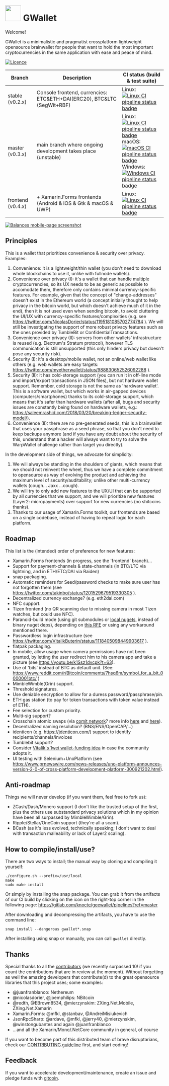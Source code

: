 # <img src="https://github.com/knocte/geewallet/raw/master/logo.png" width="50" /> GWallet

Welcome!

GWallet is a minimalistic and pragmatist crossplatform lightweight opensource brainwallet for people that want to hold the most important cryptocurrencies in the same application with ease and peace of mind.

[![Licence](https://img.shields.io/github/license/knocte/geewallet.svg)](https://github.com/knocte/geewallet/blob/master/LICENCE.txt)

| Branch            | Description                                                            | CI status (build & test suite)                                                                                                                                                |
| ----------------- | ---------------------------------------------------------------------- | ----------------------------------------------------------------------------------------------------------------------------------------------------------------------------- |
| stable (v0.2.x)   | Console frontend, currencies: ETC&ETH+DAI(ERC20), BTC&LTC (SegWit+RBF) | Linux: [![Linux CI pipeline status badge](https://gitlab.com/knocte/geewallet/badges/stable/pipeline.svg)](https://gitlab.com/knocte/geewallet/commits/stable)      |
| master (v0.3.x)   | main branch where ongoing development takes place (unstable)           | Linux: [![Linux CI pipeline status badge](https://gitlab.com/knocte/geewallet/badges/master/pipeline.svg)](https://gitlab.com/knocte/geewallet/commits/master) <br/>macOS: [![macOS CI pipeline status badge](https://github.com/knocte/geewallet/workflows/macOS/badge.svg)](https://github.com/knocte/geewallet/commits/master) <br/>Windows: [![Windows CI pipeline status badge](https://github.com/knocte/geewallet/workflows/windows/badge.svg)](https://github.com/knocte/geewallet/commits/master) |
| frontend (v0.4.x) | + Xamarin.Forms frontends (Android & iOS & Gtk & macOS & UWP)          | Linux: [![Linux CI pipeline status badge](https://gitlab.com/knocte/geewallet/badges/frontend/pipeline.svg)](https://gitlab.com/knocte/geewallet/commits/frontend)  |

[![Balances mobile-page screenshot](https://raw.githubusercontent.com/knocte/geewallet/master/img/screenshots/maciosandroid-balances.png)](https://raw.githubusercontent.com/knocte/geewallet/master/img/screenshots/maciosandroid-balances.png)


## Principles

This is a wallet that prioritizes convenience & security over privacy. Examples:

1. Convenience: it is a lightweight/thin wallet (you don't need to download whole blockchains to use it, unlike with fullnode wallets).
2. Convenience over privacy (I): it's a wallet that can handle multiple cryptocurrencies, so its UX needs to be as generic as possible to accomodate them, therefore only contains minimal currency-specific features. For example, given that the concept of "change-addresses" doesn't exist in the Ethereum world (a concept initially thought to help privacy in the bitcoin world, but which doesn't achieve much of it in the end), then it is not used even when sending bitcoin, to avoid cluttering the UI/UX with currency-specific features/complexities (e.g. see https://twitter.com/NicolasDorier/status/1195181085702774784 ). We will still be investigating the support of more robust privacy features such as the ones provided by TumbleBit or ConfidentialTransactions.
3. Convenience over privacy (II): servers from other wallets' infrastructure is reused (e.g. Electrum's Stratum protocol), however TLS communication is still unsupported (this only hinders privacy but doesn't pose any security risk).
4. Security (I): it's a desktop/mobile wallet, not an online/web wallet like others (e.g. web wallets are easy targets: https://twitter.com/myetherwallet/status/988830652526092288 ).
5. Security (II): it has cold-storage support (you can run it in off-line mode and import/export transactions in JSON files), but not hardware wallet support. Remember, cold storage is not the same as 'hardware wallet'. This is a software wallet, but which works in air-gapped devices (computers/smartphones) thanks to its cold-storage support, which means that it's safer than hardware wallets (after all, bugs and security issues are constantly being found on hardware wallets, e.g.: https://saleemrashid.com/2018/03/20/breaking-ledger-security-model/).
6. Convenience (II): there are no pre-generated seeds, this is a brainwallet that uses your passphrase as a seed phrase, so that you don't need to keep backups anymore (and if you have any doubt about the security of this, understand that a hacker will always want to try to solve the WarpWallet challenge rather than target you directly).

In the development side of things, we advocate for simplicity:
1. We will always be standing in the shoulders of giants, which means that we should not reinvent the wheel, thus we have a complete commitment to opensource as way of evolving the product and achieving the maximum level of security/auditability; unlike other multi-currency wallets (cough... Jaxx ...cough).
2. We will try to only add new features to the UX/UI that can be supported by all currencies that we support, and we will prioritize new features (Layer2: micropayments) over support for new currencies (no shitcoins thanks).
3. Thanks to our usage of Xamarin.Forms toolkit, our frontends are based on a single codebase, instead of having to repeat logic for each platform.


## Roadmap

This list is the (intended) order of preference for new features:

- Xamarin.Forms frontends (in progress, see the 'frontend' branch)...
- Support for payment-channels & state-channels (in BTC/LTC via lightning, and in ETH/ETC/DAI via Raiden)
- snap packaging.
- Automatic reminders for Seed/password checks to make sure user has not forgotten them (see https://twitter.com/takinbo/status/1201529679519330305 ).
- Decentralized currency exchange? (e.g. eth2dai.com)
- NFC support.
- Tizen frontend (no QR scanning due to missing camera in most Tizen watches, but could use NFC).
- Paranoid-build mode (using git submodules or [local nugets](https://github.com/mono/mono-addins/issues/73#issuecomment-389343246), instead of binary nuget deps), depending on [this RFE](https://github.com/dotnet/sdk/issues/1151) or using any workaround mentioned there.
- Passwordless login infrastructure (see https://twitter.com/VitalikButerin/status/1118405098449903617 ).
- flatpak packaging.
- In mobile, allow usage when camera permissions have not been granted, by letting the user redirect him to his camera app and take a picture (see https://youtu.be/k1Ssz1dvcpk?t=63).
- Use of 'bits' instead of BTC as default unit.
(See: https://www.reddit.com/r/Bitcoin/comments/7hsq6m/symbol_for_a_bit_0000001btc/ )
- MimbleWimble(Grin) support.
- Threshold signatures.
- Use deniable encryption to allow for a duress password/passphrase/pin.
- ETH gas station (to pay for token transactions with token value instead of ETH).
- Fee selection for custom priority.
- Multi-sig support?
- Crosschain atomic swaps (via [comit network](https://github.com/comit-network/comit-rs)? more info [here](https://blog.coblox.tech/2018/06/23/connect-all-the-blockchains.html) and [here](https://blog.coblox.tech/2018/12/12/erc20-lightning-and-COMIT.html)).
- Decentralized naming resolution? (BNS/ENS/OpenCAP/...)
- identicon (e.g. https://jdenticon.com/) support to identify recipients/channels/invoices
- Tumblebit support?
- Consider [Vitalik's 1wei wallet-funding idea](https://twitter.com/VitalikButerin/status/1103997378967810048) in case the community adopts it.
- UI testing with Selenium+UnoPlatform (see https://www.prnewswire.com/news-releases/uno-platform-announces-version-2-0-of-cross-platform-development-platform-300921202.html).


## Anti-roadmap

Things we will never develop (if you want them, feel free to fork us):

- ZCash/Dash/Monero support (I don't like the trusted setup of the first, plus the others use substandard
privacy solutions which in my opinion have been all surpassed by MimbleWimble/Grin).
- Ripple/Stellar/OneCoin support (they're all a scam).
- BCash (as it's less evolved, technically speaking; I don't want to deal with transaction malleability
or lack of Layer2 scaling).


## How to compile/install/use?

There are two ways to install; the manual way by cloning and compiling it yourself:

```
./configure.sh --prefix=/usr/local
make
sudo make install
```

Or simply by installing the snap package. You can grab it from the artifacts of our CI build by clicking on the icon on the right-top corner in the following page: https://gitlab.com/knocte/geewallet/pipelines?ref=master

After downloading and decompressing the artifacts, you have to use the command line:

```
snap install --dangerous gwallet*.snap
```

After installing using snap or manually, you can call `gwallet` directly.


## Thanks

Special thanks to all the [contributors](https://gitlab.com/knocte/geewallet/graphs/frontend) (we recently surpassed 10! if you count the contributions that are in review at the moment). Without forgetting as well the amazing developers that contribute(d) to the great opensource libraries that this project uses; some examples:

- @juanfranblanco: Nethereum
- @nicolasdorier, @joemphilips: NBitcoin
- @redth, @EBrown8534, @mierzynskim: ZXing.Net.Mobile, ZXing.Net.Xamarin
- Xamarin.Forms: @mfkl, @stanbav, @AndreiMisiukevich
- JsonRpcSharp: @ardave, @mfkl, @jerry40, @mierzynskim, @winstongubantes and again @juanfranblanco
- ...and all the Xamarin/Mono/.NetCore community in general, of course

If you want to become part of this distributed team of brave disruptarians, check our [CONTRIBUTING guideline](CONTRIBUTING.md) first, and start coding!


## Feedback

If you want to accelerate development/maintenance, create an issue and pledge funds with [gitcoin](http://gitcoin.co).
